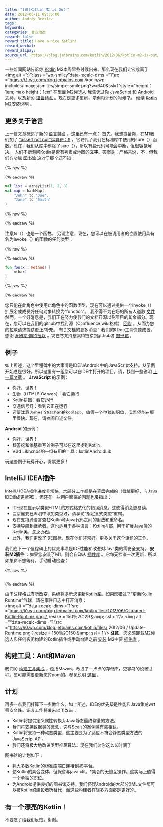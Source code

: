 ```yaml
---
title: "[译]Kotlin M2 is Out!"
date: 2012-06-11 09:55:00
author: Andrey Breslav
tags:
keywords:
categories: 官方动态
reward: false
reward_title: Have a nice Kotlin!
reward_wechat:
reward_alipay:
source_url: https://blog.jetbrains.com/kotlin/2012/06/kotlin-m2-is-out/
---
```


一些新闻网站告诉你 [Kotlin](http://kotlin.jetbrains.org) M2本周早些时候出来。那么现在我们让它成真了<img alt =“:)”class =“wp-smiley”data-recalc-dims =“1”src =“https://i2.wp.com/blog.jetbrains.com /kotlin/wp-includes/images/smilies/simple-smile.png?w=640&amp;ssl=1“style =”height：1em; max-height：1em“
在里面 [M2候选人](http://blog.jetbrains.com/kotlin/2012/06/kotlin-m2-candidate/) 我告诉过你 [JavaScript](http://blog.jetbrains.com/kotlin/2012/06/kotlin-m2-candidate/#js) 和 [Android](http://blog.jetbrains.com/kotlin/2012/06/kotlin-m2-candidate/#android) 支持，以及新的 [语言特点](http://blog.jetbrains.com/kotlin/2012/06/kotlin-m2-candidate/#language) 。现在是更多更新，示例和计划的时候了。
继续 [Kotlin M2安装说明](http://blog.jetbrains.com/kotlin/2012/06/kotlin-m2-is-out/#install) 。
## 更多关于语言

上一篇文章概述了新的 [语言特点](http://blog.jetbrains.com/kotlin/2012/06/kotlin-m2-candidate/#language) 。这里还有一点：<span id =“more-570”> </span>
首先，我想提醒你，在M1我们加了 [“assert not null”运算符：!!](http://confluence.jetbrains.net/display/Kotlin/Null-safety#Null-safety-The%7B%7B%5C%21%5C%21%7D%7Doperator) ，它取代了我们在标准库中使用的sure（）函数。现在，我们从库中删除了sure（），所以有些代码可能会中断，但很容易解决。
人们不断询问Kotlin是否有列表或地图的<strong>文字</strong>。答案是：严格来说，不，但我们有功能 [图书馆](http://jetbrains.github.com/kotlin/versions/snapshot/apidocs/kotlin/package-summary.html) 这对于那个还不错：

{% raw %}
<p></p>
{% endraw %}

```kotlin
val list = arrayList(1, 2, 3)
val map = hashMap(
    "John" to "Doe",
    "Jane" to "Smith"
)
```

{% raw %}
<p></p>
{% endraw %}

注意to（）也是一个函数。
另请注意，现在，您可以在被调用者的位置使用具有名为invoke（）的函数的任何类型：

{% raw %}
<p></p>
{% endraw %}

```kotlin
fun foo(x : Method) {
    x(bar)
}
```

{% raw %}
<p></p>
{% endraw %}

您只能在此角色中使用此角色中的函数类型，现在可以通过提供一个invoke（）扩展名或成员将任何对象转换为“function”。
我不得不为在场的所有人道歉 [文件](http://kotlin.jetbrains.org) 然而。一个好消息是，我们正在努力使我们的文档开源以及项目的其余部分。现在，您可以在我们的github中找到源（Confluence wiki格式） [回购](https://github.com/JetBrains/kotlin/tree/master/docs/confluence.jetbrains.com/Kotlin) ，从而为您的拉取请求提供更正/补充。
有关文档的更多消息：我们的KDoc工具快速成熟，感谢 [詹姆斯·斯特拉坎](https://github.com/jstrachan) 。现在它支持搜索和链接到github源 [图书馆](http://jetbrains.github.com/kotlin/versions/snapshot/apidocs/index.html) 。
## 例子

如上所述，这个里程碑中的大事情是IDE和Android中的JavaScript支持。从示例开始总是很好，所以这里有一组您可以在IDE中打开的项目。请，找到一些说明 [上一篇文章](http://blog.jetbrains.com/kotlin/2012/06/kotlin-m2-candidate/) 。
<strong> JavaScript </strong>的示例：

* 你好，世界！
* 生物（HTML5 Canvas）：看它运行
* Kotlin拼图：看它运行
* 交通信号灯：看到它正在运行
* 还要注意James Strachan的koolapp，值得一个单独的职位，我希望能在那里很快。现在，请参阅自述文件。

<strong> Android </strong>的示例：

* 你好，世界！
* 标签蛇和维基重写的例子可以在这里找到Kotlin。
* Vlad Likhonos的一组有用的工具：kotlinAndroidLib

玩这些例子玩得开心，贡献更多！
## IntelliJ IDEA插件

IntelliJ IDEA插件进度非常快。大部分工作都是在幕后完成的（性能更好，与Java IDE集成更紧密），但还有一些用户面临的问题也要指出：

* IDE现在显示以类似HTML的方式格式化的错误消息，这使得消息更易读。
* 当您需要在声明中添加类型时，请享受“指定显式类型”重构。
* 现在支持跨语言查找Kotlin和Java代码之间的用法和重命名。
* 支持导航到继承者。这也适用于各种语言：Kotlin内部，用于扩展Java类的Kotlin类，反之亦然。
* 此外，我们更改了IDE图标，现在他们非常好。更多关于这个话题的工作。

我们在下一个里程碑上的优先事项是IDE性能和改进对Java类的零安全支持。
<strong> <a name="install">安装M2插件</a> </strong>：如果您安装了M1，则会自动从 [插件库](http://plugins.intellij.net/plugin/?idea&pluginId=6954) 。它每天检查一次更新，所以如果你不想等待，手动启动检查：

{% raw %}
<p><a href="https://i0.wp.com/blog.jetbrains.com/kotlin/files/2012/06/Check-For-Updates.png"><img alt="" data-recalc-dims="1" src="https://i0.wp.com/blog.jetbrains.com/kotlin/files/2012/06/Check-For-Updates.png?resize=150%2C150&amp;ssl=1"/></a></p>
{% endraw %}

由于注释格式有所改变，系统将提示您更新Kotlin库。如果您错过了“更新Kotlin Runtime”气球，请在事件日志中打开消息：<br/>
<img alt =“”data-recalc-dims =“1”src =“https://i0.wp.com/blog.jetbrains.com/kotlin/files/2012/06/Outdated-Kotlin-Runtime.png？ resize = 150％2C129＆amp; ssl = 1“/> <img alt =”“data-recalc-dims =”1“src =”https://i0.wp.com/blog.jetbrains.com/kotlin/files/ 2012/06 / Update-Runtime.png？resize = 150％2C150＆amp; ssl = 1“/>
<strong>注意</strong>，您必须卸载M2候选人和任何夜间构建的Kotlin插件或手动构建之前 [安装](http://www.jetbrains.com/idea/plugins/index.html) M2主要 [插件库](http://plugins.intellij.net/plugin/?idea&pluginId=6954) 。
## 构建工具：Ant和Maven

我们的 [构建工具集成](http://confluence.jetbrains.net/display/Kotlin/Kotlin+Build+Tools) ，包括Maven，改进了一点点的存储库，更容易的设置过程。您可能需要更新您的pom的。参见说明 [这里](http://confluence.jetbrains.net/display/Kotlin/Kotlin+Build+Tools) 。
## 计划

再多一点我们打算下一步做什么。如上所述，IDE的优先级是性能和Java集成wrt零安全性。语言工作将带来以下改进：

* Kotlin将提供定义属性转换为Java静态最终常量的方法。
* 我们将支持数据类的概念，这与Scala的案例类有些相似。
* Kotlin将支持一种动态类型，这主要是为了适应不符合静态类型方法的JavaScript API。
* 我们还将极大地改进类型推理算法。现在我们欠你这么长时间了

图书馆的计划如下：

* 将大多数Kotlin的标准库端口连接到JS平台。
* 使Kotlin的集合变体，但保留与java.util。*集合的无缝互操作。这实际上值得一个单独的职位。
* 为Android提供良好的图书馆支持。我们怀疑Android的大部分XML文件都可以被Kotlin的建设者所替代，而这些构建者在很多方面都是更好的...

## 有一个漂亮的Kotlin！

不要忘了给我们反馈。谢谢。
